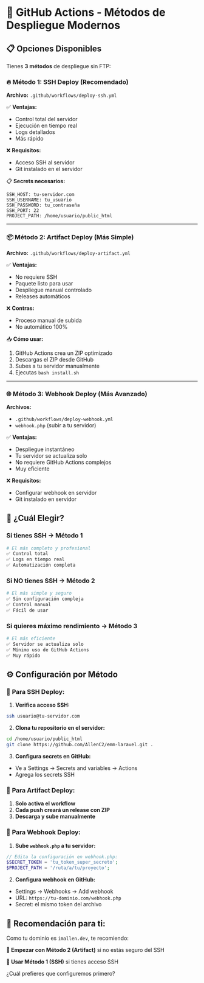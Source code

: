 # 🚀 GitHub Actions - Métodos de Despliegue Modernos

## 📋 Opciones Disponibles

Tienes **3 métodos** de despliegue sin FTP:

### 🔥 **Método 1: SSH Deploy** (Recomendado)
**Archivo:** `.github/workflows/deploy-ssh.yml`

✅ **Ventajas:**
- Control total del servidor
- Ejecución en tiempo real
- Logs detallados
- Más rápido

❌ **Requisitos:**
- Acceso SSH al servidor
- Git instalado en el servidor

📋 **Secrets necesarios:**
```
SSH_HOST: tu-servidor.com
SSH_USERNAME: tu_usuario
SSH_PASSWORD: tu_contraseña  
SSH_PORT: 22
PROJECT_PATH: /home/usuario/public_html
```

---

### 📦 **Método 2: Artifact Deploy** (Más Simple)
**Archivo:** `.github/workflows/deploy-artifact.yml`

✅ **Ventajas:**
- No requiere SSH
- Paquete listo para usar
- Despliegue manual controlado
- Releases automáticos

❌ **Contras:**
- Proceso manual de subida
- No automático 100%

📥 **Cómo usar:**
1. GitHub Actions crea un ZIP optimizado
2. Descargas el ZIP desde GitHub
3. Subes a tu servidor manualmente
4. Ejecutas `bash install.sh`

---

### 🌐 **Método 3: Webhook Deploy** (Más Avanzado)
**Archivos:** 
- `.github/workflows/deploy-webhook.yml`
- `webhook.php` (subir a tu servidor)

✅ **Ventajas:**
- Despliegue instantáneo
- Tu servidor se actualiza solo
- No requiere GitHub Actions complejos
- Muy eficiente

❌ **Requisitos:**
- Configurar webhook en servidor
- Git instalado en servidor

## 🎯 **¿Cuál Elegir?**

### **Si tienes SSH → Método 1**
```bash
# El más completo y profesional
✅ Control total
✅ Logs en tiempo real  
✅ Automatización completa
```

### **Si NO tienes SSH → Método 2**
```bash
# El más simple y seguro
✅ Sin configuración compleja
✅ Control manual
✅ Fácil de usar
```

### **Si quieres máximo rendimiento → Método 3**
```bash
# El más eficiente
✅ Servidor se actualiza solo
✅ Mínimo uso de GitHub Actions
✅ Muy rápido
```

## ⚙️ **Configuración por Método**

### 🔧 **Para SSH Deploy:**

1. **Verifica acceso SSH:**
```bash
ssh usuario@tu-servidor.com
```

2. **Clona tu repositorio en el servidor:**
```bash
cd /home/usuario/public_html
git clone https://github.com/AllenC2/emm-laravel.git .
```

3. **Configura secrets en GitHub:**
- Ve a Settings → Secrets and variables → Actions
- Agrega los secrets SSH

### 🔧 **Para Artifact Deploy:**

1. **Solo activa el workflow**
2. **Cada push creará un release con ZIP**
3. **Descarga y sube manualmente**

### 🔧 **Para Webhook Deploy:**

1. **Sube `webhook.php` a tu servidor:**
```php
// Edita la configuración en webhook.php:
$SECRET_TOKEN = 'tu_token_super_secreto';
$PROJECT_PATH = '/ruta/a/tu/proyecto';
```

2. **Configura webhook en GitHub:**
- Settings → Webhooks → Add webhook
- URL: `https://tu-dominio.com/webhook.php`
- Secret: el mismo token del archivo

## 🚀 **Recomendación para ti:**

Como tu dominio es `imallen.dev`, te recomiendo:

**🎯 Empezar con Método 2 (Artifact)** si no estás seguro del SSH

**🎯 Usar Método 1 (SSH)** si tienes acceso SSH

¿Cuál prefieres que configuremos primero?